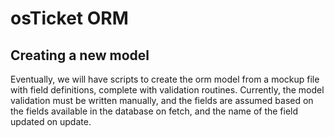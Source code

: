 osTicket ORM
============

Creating a new model
--------------------
Eventually, we will have scripts to create the orm model from a mockup file
with field definitions, complete with validation routines. Currently, the
model validation must be written manually, and the fields are assumed based
on the fields available in the database on fetch, and the name of the field
updated on update.

